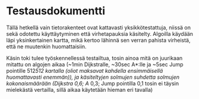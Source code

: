 # Testausdokumentti

Tällä hetkellä vain tietorakenteet ovat kattavasti yksikkötestattuja, niissä on sekä odotettu käyttäytyminen että virhetapauksia käsitelty.
Algoilla käydään läpi yksinkertainen kartta, mikä kertoo lähinnä sen verran pahista virheistä, että ne muutenkin huomattaisiin.

Käsin toki tulee työskennellessä testailtua, tosin ainoa mitä on juurikaan mitattu on algojen aikaa (~1min Dijkstralle, ~30sec A*:lle ja ~5sec Jump pointille 512*512 kartalla (oliot maksavat kahdella ensimmäisellä huomattavasti enemmän)),
ja käsiteltyjen solmujen suhdetta solmujen kokonaismäärään (Dijkstra 0,6; A* 0,3; Jump pointilla 0,1 tosin ei täysin mielekästä vertailla, sillä aikaa käytetään hieman eri tavalla)